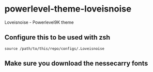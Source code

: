# powerlevel-theme-loveisnoise
Loveisnoise - Powerlevel9K theme

## Configure this to be used with zsh
`source /path/to/this/repo/configs/.Loveisnoise`

## Make sure you download the nessecarry fonts
